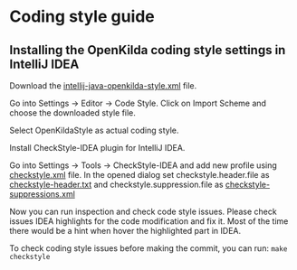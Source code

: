 # Coding style guide

## Installing the OpenKilda coding style settings in IntelliJ IDEA

Download the [intellij-java-openkilda-style.xml](https://github.com/telstra/open-kilda/tree/master/src-java/checkstyle/intellij-java-openkilda-style.xml) file.

Go into Settings -> Editor -> Code Style. Click on Import Scheme and choose the downloaded style file. 

Select OpenKildaStyle as actual coding style.

Install CheckStyle-IDEA plugin for IntelliJ IDEA.

Go into Settings -> Tools -> CheckStyle-IDEA and add new profile using [checkstyle.xml](https://github.com/telstra/open-kilda/tree/master/src-java/checkstyle/checkstyle.xml) file.
In the opened dialog set checkstyle.header.file as [checkstyle-header.txt](https://github.com/telstra/open-kilda/tree/master/src-java/checkstyle/checkstyle.txt)
and checkstyle.suppression.file as [checkstyle-suppressions.xml](https://github.com/telstra/open-kilda/tree/master/src-java/checkstyle/checkstyle-suppressions.xml)

Now you can run inspection and check code style issues.
Please check issues IDEA highlights for the code modification and fix it.
Most of the time there would be a hint when hover the highlighted part in IDEA.

To check coding style issues before making the commit, you can run:
`make checkstyle`
